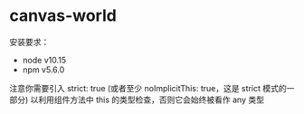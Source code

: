 # canvas-world 

安装要求：
- node v10.15
- npm  v5.6.0 

注意你需要引入 strict: true (或者至少 noImplicitThis: true，这是 strict 模式的一部分) 以利用组件方法中 this 的类型检查，否则它会始终被看作 any 类型